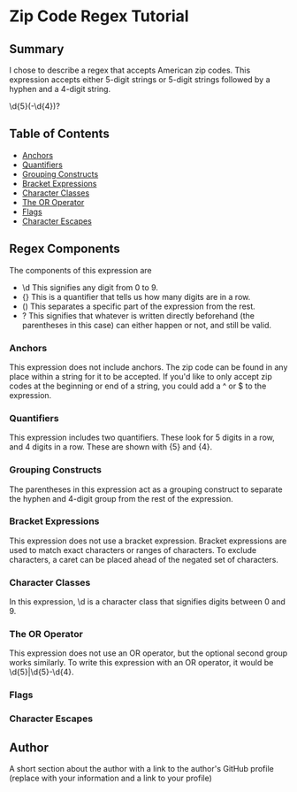 # Zip Code Regex Tutorial

## Summary

I chose to describe a regex that accepts American zip codes.
This expression accepts either 5-digit strings or 5-digit strings followed by a hyphen and a 4-digit string.

\d{5}(-\d{4})?

## Table of Contents

- [Anchors](#anchors)
- [Quantifiers](#quantifiers)
- [Grouping Constructs](#grouping-constructs)
- [Bracket Expressions](#bracket-expressions)
- [Character Classes](#character-classes)
- [The OR Operator](#the-or-operator)
- [Flags](#flags)
- [Character Escapes](#character-escapes)

## Regex Components
The components of this expression are 
 - \d
    This signifies any digit from 0 to 9.
 - {}
    This is a quantifier that tells us how many digits are in a row.
 - ()
    This separates a specific part of the expression from the rest.
 - ?
    This signifies that whatever is written directly beforehand (the parentheses in this case) can either happen or not, and still be valid.

### Anchors
This expression does not include anchors. The zip code can be found in any place within a string for it to be accepted.
If you'd like to only accept zip codes at the beginning or end of a string, you could add a ^ or $ to the expression.

### Quantifiers
This expression includes two quantifiers. These look for 5 digits in a row, and 4 digits in a row. These are shown with {5} and {4}.

### Grouping Constructs
The parentheses in this expression act as a grouping construct to separate the hyphen and 4-digit group from the rest of the expression.

### Bracket Expressions
This expression does not use a bracket expression.
Bracket expressions are used to match exact characters or ranges of characters. To exclude characters, a caret can be placed ahead of the negated set of characters.

### Character Classes
In this expression, \d is a character class that signifies digits between 0 and 9.

### The OR Operator
This expression does not use an OR operator, but the optional second group works similarly. To write this expression with an OR operator, it would be \d{5}|\d{5}-\d{4}.

### Flags

### Character Escapes

## Author

A short section about the author with a link to the author's GitHub profile (replace with your information and a link to your profile)